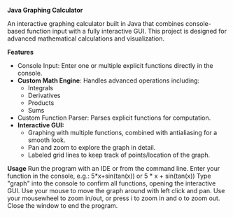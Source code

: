 **Java Graphing Calculator**

An interactive graphing calculator built in Java that combines console-based function input with a fully interactive GUI. This project is designed for advanced mathematical calculations and visualization. 

**Features**

- Console Input: Enter one or multiple explicit functions directly in the console.
- **Custom Math Engine**: Handles advanced operations including:
  - Integrals
  - Derivatives
  - Products
  - Sums
- Custom Function Parser: Parses explicit functions for computation.  
- **Interactive GUI:**
  - Graphing with multiple functions, combined with antialiasing for a smooth look.
  - Pan and zoom to explore the graph in detail.
  - Labeled grid lines to keep track of points/location of the graph.

 **Usage**
 Run the program with an IDE or from the command line.
 Enter your function in the console, e.g.:
    5*x+sin(tan(x))
    or
    5 * x + sin(tan(x))
 Type "graph" into the console to confirm all functions, opening the interactive GUI.
 Use your mouse to move the graph around with left click and pan. 
 Use your mousewheel to zoom in/out, or press i to zoom in and o to zoom out.
 Close the window to end the program.

